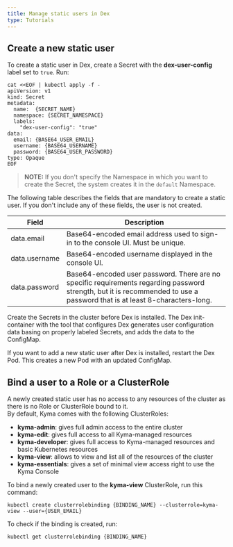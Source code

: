 ```yaml
---
title: Manage static users in Dex
type: Tutorials
---
```


## Create a new static user

To create a static user in Dex, create a Secret with the **dex-user-config** label set to `true`. Run:

```
cat <<EOF | kubectl apply -f -
apiVersion: v1
kind: Secret
metadata:
  name:  {SECRET_NAME}
  namespace: {SECRET_NAMESPACE}
  labels:
    "dex-user-config": "true"
data:
  email: {BASE64_USER_EMAIL}
  username: {BASE64_USERNAME}
  password: {BASE64_USER_PASSWORD}  
type: Opaque
EOF
```
>**NOTE:** If you don't specify the Namespace in which you want to create the Secret, the system creates it in the `default` Namespace.

The following table describes the fields that are mandatory to create a static user. If you don't include any of these fields, the user is not created.

|Field | Description |
|---|---|
| data.email | Base64-encoded email address used to sign-in to the console UI. Must be unique. |
| data.username | Base64-encoded username displayed in the console UI. |
| data.password | Base64-encoded user password. There are no specific requirements regarding password strength, but it is recommended to use a password that is at least 8-characters-long. |

Create the Secrets in the cluster before Dex is installed. The Dex init-container with the tool that configures Dex generates user configuration data basing on properly labeled Secrets, and adds the data to the ConfigMap.

If you want to add a new static user after Dex is installed, restart the Dex Pod. This creates a new Pod with an updated ConfigMap.

## Bind a user to a Role or a ClusterRole

A newly created static user has no access to any resources of the cluster as there is no Role or ClusterRole bound to it.  
By default, Kyma comes with the following ClusterRoles:

- **kyma-admin**: gives full admin access to the entire cluster
- **kyma-edit**: gives full access to all Kyma-managed resources
- **kyma-developer**: gives full access to Kyma-managed resources and basic Kubernetes resources
- **kyma-view**: allows to view and list all of the resources of the cluster
- **kyma-essentials**: gives a set of minimal view access right to use the Kyma Console

To bind a newly created user to the **kyma-view** ClusterRole, run this command:
```
kubectl create clusterrolebinding {BINDING_NAME} --clusterrole=kyma-view --user={USER_EMAIL}
```

To check if the binding is created, run:
```
kubectl get clusterrolebinding {BINDING_NAME}
```
